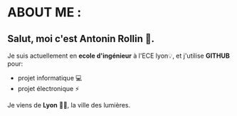 # ABOUT ME :

## Salut, moi c'est **Antonin** **Rollin** 🗿​.

Je suis actuellement en **ecole d'ingénieur** à l'ECE lyon💡, et j'utilise **GITHUB** pour:

- projet informatique 💻
- projet électronique ⚡

Je viens de **Lyon** 🔴🔵, la ville des lumières.

